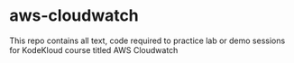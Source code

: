 # aws-cloudwatch

This repo contains all text, code required to practice lab or demo sessions for KodeKloud course titled AWS Cloudwatch